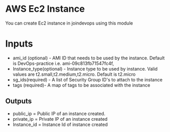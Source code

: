 # AWS Ec2 Instance
You can create Ec2 instance in joindevops using this module

# Inputs
* ami_id (optional) - AMI ID that needs to be used by the instance. Default is DevOps-practice i.e. ami-09c813fb71547fc4f,
*  Instance_type(optional) - Instance type to be used by instance. Valid values are t2.small,t2.medium,t2.micro. Default is t2.micro
* sg_ids(required) - A list of Security Group ID's to attach to the instance
* tags (required)- A map of tags to be associated with the instance


## Outputs
* public_ip = Public IP of an instance created.
* private_ip = Private IP of an instance created
* Instance_id = Instance Id of instance created
